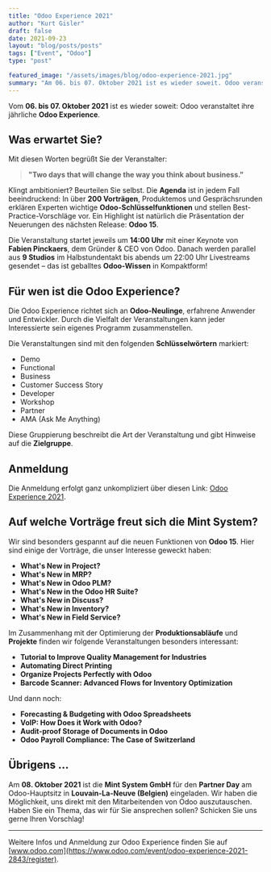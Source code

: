 ```yaml
---
title: "Odoo Experience 2021"
author: "Kurt Gisler"
draft: false
date: 2021-09-23
layout: "blog/posts/posts"
tags: ["Event", "Odoo"]
type: "post"

featured_image: "/assets/images/blog/odoo-experience-2021.jpg"
summary: "Am 06. bis 07. Oktober 2021 ist es wieder soweit. Odoo veranstaltet ihre jährliche   Odoo Experience .  Was erwartet Sie?** Mit diesen Worten begrüsst Sie der Veranstalter:  Two days that will change ..."
---
```


Vom **06. bis 07. Oktober 2021** ist es wieder soweit: Odoo veranstaltet ihre jährliche **Odoo Experience**.

## Was erwartet Sie?

Mit diesen Worten begrüßt Sie der Veranstalter:

> **"Two days that will change the way you think about business."**

Klingt ambitioniert? Beurteilen Sie selbst. Die **Agenda** ist in jedem Fall beeindruckend: In über **200 Vorträgen**, Produktemos und Gesprächsrunden erklären Experten wichtige **Odoo-Schlüsselfunktionen** und stellen Best-Practice-Vorschläge vor. Ein Highlight ist natürlich die Präsentation der Neuerungen des nächsten Release: **Odoo 15**.

Die Veranstaltung startet jeweils um **14:00 Uhr** mit einer Keynote von **Fabien Pinckaers**, dem Gründer & CEO von Odoo. Danach werden parallel aus **9 Studios** im Halbstundentakt bis abends um 22:00 Uhr Livestreams gesendet – das ist geballtes **Odoo-Wissen** in Kompaktform!

## Für wen ist die Odoo Experience?

Die Odoo Experience richtet sich an **Odoo-Neulinge**, erfahrene Anwender und Entwickler. Durch die Vielfalt der Veranstaltungen kann jeder Interessierte sein eigenes Programm zusammenstellen.

Die Veranstaltungen sind mit den folgenden **Schlüsselwörtern** markiert:  
- Demo  
- Functional  
- Business  
- Customer Success Story  
- Developer  
- Workshop  
- Partner  
- AMA (Ask Me Anything)

Diese Gruppierung beschreibt die Art der Veranstaltung und gibt Hinweise auf die **Zielgruppe**.

## Anmeldung

Die Anmeldung erfolgt ganz unkompliziert über diesen Link: [Odoo Experience 2021](https://www.odoo.com/event/odoo-experience-2021-2843/register).

## Auf welche Vorträge freut sich die Mint System?

Wir sind besonders gespannt auf die neuen Funktionen von **Odoo 15**. Hier sind einige der Vorträge, die unser Interesse geweckt haben:

- **What's New in Project?**  
- **What's New in MRP?**  
- **What's New in Odoo PLM?**  
- **What's New in the Odoo HR Suite?**  
- **What's New in Discuss?**  
- **What's New in Inventory?**  
- **What's New in Field Service?**

Im Zusammenhang mit der Optimierung der **Produktionsabläufe** und **Projekte** finden wir folgende Veranstaltungen besonders interessant:

- **Tutorial to Improve Quality Management for Industries**  
- **Automating Direct Printing**  
- **Organize Projects Perfectly with Odoo**  
- **Barcode Scanner: Advanced Flows for Inventory Optimization**

Und dann noch:

- **Forecasting & Budgeting with Odoo Spreadsheets**  
- **VoIP: How Does it Work with Odoo?**  
- **Audit-proof Storage of Documents in Odoo**  
- **Odoo Payroll Compliance: The Case of Switzerland**

## Übrigens …

Am **08. Oktober 2021** ist die **Mint System GmbH** für den **Partner Day** am Odoo-Hauptsitz in **Louvain-La-Neuve (Belgien)** eingeladen. Wir haben die Möglichkeit, uns direkt mit den Mitarbeitenden von Odoo auszutauschen. Haben Sie ein Thema, das wir für Sie ansprechen sollen? Schicken Sie uns gerne Ihren Vorschlag!

---

Weitere Infos und Anmeldung zur Odoo Experience finden Sie auf [www.odoo.com](https://www.odoo.com/event/odoo-experience-2021-2843/register).
